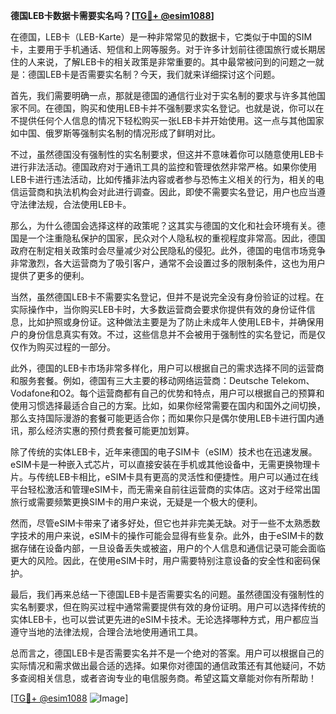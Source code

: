 **德国LEB卡数据卡需要实名吗？[[TG💪+ @esim1088](https://t.me/s/esim1088)]**

在德国，LEB卡（LEB-Karte）是一种非常常见的数据卡，它类似于中国的SIM卡，主要用于手机通话、短信和上网等服务。对于许多计划前往德国旅行或长期居住的人来说，了解LEB卡的相关政策是非常重要的。其中最常被问到的问题之一就是：德国LEB卡是否需要实名制？今天，我们就来详细探讨这个问题。

首先，我们需要明确一点，那就是德国的通信行业对于实名制的要求与许多其他国家不同。在德国，购买和使用LEB卡并不强制要求实名登记。也就是说，你可以在不提供任何个人信息的情况下轻松购买一张LEB卡并开始使用。这一点与其他国家如中国、俄罗斯等强制实名制的情况形成了鲜明对比。

不过，虽然德国没有强制性的实名制要求，但这并不意味着你可以随意使用LEB卡进行非法活动。德国政府对于通讯工具的监控和管理依然非常严格。如果你使用LEB卡进行违法活动，比如传播非法内容或者参与恐怖主义相关的行为，相关的电信运营商和执法机构会对此进行调查。因此，即使不需要实名登记，用户也应当遵守法律法规，合法使用LEB卡。

那么，为什么德国会选择这样的政策呢？这其实与德国的文化和社会环境有关。德国是一个注重隐私保护的国家，民众对个人隐私权的重视程度非常高。因此，德国政府在制定相关政策时会尽量减少对公民隐私的侵犯。此外，德国的电信市场竞争非常激烈，各大运营商为了吸引客户，通常不会设置过多的限制条件，这也为用户提供了更多的便利。

当然，虽然德国LEB卡不需要实名登记，但并不是说完全没有身份验证的过程。在实际操作中，当你购买LEB卡时，大多数运营商会要求你提供有效的身份证件信息，比如护照或身份证。这种做法主要是为了防止未成年人使用LEB卡，并确保用户的身份信息真实有效。不过，这些信息并不会被用于强制性的实名登记，而是仅仅作为购买过程的一部分。

此外，德国的LEB卡市场非常多样化，用户可以根据自己的需求选择不同的运营商和服务套餐。例如，德国有三大主要的移动网络运营商：Deutsche Telekom、Vodafone和O2。每个运营商都有自己的优势和特点，用户可以根据自己的预算和使用习惯选择最适合自己的方案。比如，如果你经常需要在国内和国外之间切换，那么支持国际漫游的套餐可能更适合你；而如果你只是偶尔使用LEB卡进行国内通讯，那么经济实惠的预付费套餐可能更加划算。

除了传统的实体LEB卡，近年来德国的电子SIM卡（eSIM）技术也在迅速发展。eSIM卡是一种嵌入式芯片，可以直接安装在手机或其他设备中，无需更换物理卡片。与传统LEB卡相比，eSIM卡具有更高的灵活性和便捷性。用户可以通过在线平台轻松激活和管理eSIM卡，而无需亲自前往运营商的实体店。这对于经常出国旅行或需要频繁更换SIM卡的用户来说，无疑是一个极大的便利。

然而，尽管eSIM卡带来了诸多好处，但它也并非完美无缺。对于一些不太熟悉数字技术的用户来说，eSIM卡的操作可能会显得有些复杂。此外，由于eSIM卡的数据存储在设备内部，一旦设备丢失或被盗，用户的个人信息和通信记录可能会面临更大的风险。因此，在使用eSIM卡时，用户需要特别注意设备的安全性和密码保护。

最后，我们再来总结一下德国LEB卡是否需要实名的问题。虽然德国没有强制性的实名制要求，但在购买过程中通常需要提供有效的身份证明。用户可以选择传统的实体LEB卡，也可以尝试更先进的eSIM卡技术。无论选择哪种方式，用户都应当遵守当地的法律法规，合理合法地使用通讯工具。

总而言之，德国LEB卡是否需要实名并不是一个绝对的答案。用户可以根据自己的实际情况和需求做出最合适的选择。如果你对德国的通信政策还有其他疑问，不妨多查阅相关信息，或者咨询专业的电信服务商。希望这篇文章能对你有所帮助！

[[TG💪+ @esim1088](https://t.me/s/esim1088) ![Image](https://i.postimg.cc/4NQfJmqS/Snipaste-2025-05-13-00-14-12.png)]